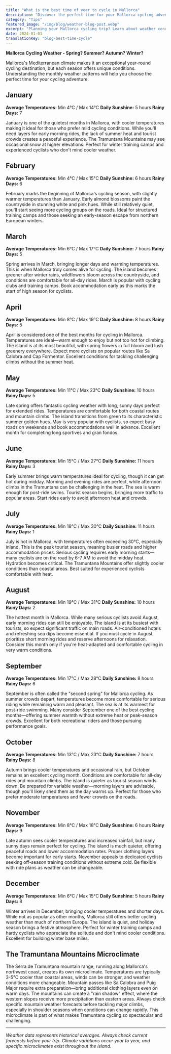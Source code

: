 ```yaml
---
title: "What is the best time of year to cycle in Mallorca"
description: "Discover the perfect time for your Mallorca cycling adventure with our comprehensive month-by-month weather guide, covering temperatures, sunshine, and cycling conditions throughout the year."
category: "Tips"
featured_image: "/img/blog/weather-blog-post.webp"
excerpt: "Planning your Mallorca cycling trip? Learn about weather conditions, temperatures, and cycling experiences for each month, from mild winters to warm summers in the Mediterranean cycling paradise."
date: 2024-01-01
translationKey: "blog-best-time-cycle"
---
```


**Mallorca Cycling Weather - Spring? Summer? Autumn? Winter?**

Mallorca's Mediterranean climate makes it an exceptional year-round cycling destination, but each season offers unique conditions. Understanding the monthly weather patterns will help you choose the perfect time for your cycling adventure.

## January

**Average Temperatures:** Min 4°C / Max 14°C
**Daily Sunshine:** 5 hours
**Rainy Days:** 7

January is one of the quietest months in Mallorca, with cooler temperatures making it ideal for those who prefer mild cycling conditions. While you'll need layers for early morning rides, the lack of summer heat and tourist crowds creates a peaceful experience. The Tramuntana Mountains may see occasional snow at higher elevations. Perfect for winter training camps and experienced cyclists who don't mind cooler weather.

## February

**Average Temperatures:** Min 4°C / Max 15°C
**Daily Sunshine:** 6 hours
**Rainy Days:** 6

February marks the beginning of Mallorca's cycling season, with slightly warmer temperatures than January. Early almond blossoms paint the countryside in stunning white and pink hues. While still relatively quiet, you'll start seeing more cycling groups on the roads. Ideal for structured training camps and those seeking an early-season escape from northern European winters.

## March

**Average Temperatures:** Min 6°C / Max 17°C
**Daily Sunshine:** 7 hours
**Rainy Days:** 5

Spring arrives in March, bringing longer days and warming temperatures. This is when Mallorca truly comes alive for cycling. The island becomes greener after winter rains, wildflowers bloom across the countryside, and conditions are comfortable for all-day rides. March is popular with cycling clubs and training camps. Book accommodation early as this marks the start of high season for cyclists.

## April

**Average Temperatures:** Min 8°C / Max 19°C
**Daily Sunshine:** 8 hours
**Rainy Days:** 5

April is considered one of the best months for cycling in Mallorca. Temperatures are ideal—warm enough to enjoy but not too hot for climbing. The island is at its most beautiful, with spring flowers in full bloom and lush greenery everywhere. Expect more cyclists on popular routes like Sa Calobra and Cap Formentor. Excellent conditions for tackling challenging climbs without the summer heat.

## May

**Average Temperatures:** Min 11°C / Max 23°C
**Daily Sunshine:** 10 hours
**Rainy Days:** 5

Late spring offers fantastic cycling weather with long, sunny days perfect for extended rides. Temperatures are comfortable for both coastal routes and mountain climbs. The island transitions from green to its characteristic summer golden hues. May is very popular with cyclists, so expect busy roads on weekends and book accommodations well in advance. Excellent month for completing long sportives and gran fondos.

## June

**Average Temperatures:** Min 15°C / Max 27°C
**Daily Sunshine:** 11 hours
**Rainy Days:** 3

Early summer brings warm temperatures ideal for cycling, though it can get hot during midday. Morning and evening rides are perfect, while afternoon climbs in the Tramuntana can be challenging in the heat. The sea is warm enough for post-ride swims. Tourist season begins, bringing more traffic to popular areas. Start rides early to avoid afternoon heat and crowds.

## July

**Average Temperatures:** Min 18°C / Max 30°C
**Daily Sunshine:** 11 hours
**Rainy Days:** 1

July is hot in Mallorca, with temperatures often exceeding 30°C, especially inland. This is the peak tourist season, meaning busier roads and higher accommodation prices. Serious cycling requires early morning starts—many cyclists are on the road by 6-7 AM to avoid the midday heat. Hydration becomes critical. The Tramuntana Mountains offer slightly cooler conditions than coastal areas. Best suited for experienced cyclists comfortable with heat.

## August

**Average Temperatures:** Min 19°C / Max 31°C
**Daily Sunshine:** 10 hours
**Rainy Days:** 2

The hottest month in Mallorca. While many serious cyclists avoid August, early morning rides can still be enjoyable. The island is at its busiest with tourists, so expect significant traffic on main roads. Air-conditioned hotels and refreshing sea dips become essential. If you must cycle in August, prioritize short morning rides and reserve afternoons for relaxation. Consider this month only if you're heat-adapted and comfortable cycling in very warm conditions.

## September

**Average Temperatures:** Min 17°C / Max 28°C
**Daily Sunshine:** 8 hours
**Rainy Days:** 6

September is often called the "second spring" for Mallorca cycling. As summer crowds depart, temperatures become more comfortable for serious riding while remaining warm and pleasant. The sea is at its warmest for post-ride swimming. Many consider September one of the best cycling months—offering summer warmth without extreme heat or peak-season crowds. Excellent for both recreational riders and those pursuing performance goals.

## October

**Average Temperatures:** Min 13°C / Max 23°C
**Daily Sunshine:** 7 hours
**Rainy Days:** 8

Autumn brings cooler temperatures and occasional rain, but October remains an excellent cycling month. Conditions are comfortable for all-day rides and mountain climbs. The island is quieter as tourist season winds down. Be prepared for variable weather—morning layers are advisable, though you'll likely shed them as the day warms up. Perfect for those who prefer moderate temperatures and fewer crowds on the roads.

## November

**Average Temperatures:** Min 8°C / Max 18°C
**Daily Sunshine:** 6 hours
**Rainy Days:** 9

Late autumn sees cooler temperatures and increased rainfall, but many sunny days remain perfect for cycling. The island is much quieter, offering peaceful roads and lower accommodation rates. Proper clothing layers become important for early starts. November appeals to dedicated cyclists seeking off-season training conditions without extreme cold. Be flexible with ride plans as weather can be changeable.

## December

**Average Temperatures:** Min 6°C / Max 15°C
**Daily Sunshine:** 5 hours
**Rainy Days:** 8

Winter arrives in December, bringing cooler temperatures and shorter days. While not as popular as other months, Mallorca still offers better cycling weather than much of northern Europe. The island is quiet, and holiday season brings a festive atmosphere. Perfect for winter training camps and hardy cyclists who appreciate the solitude and don't mind cooler conditions. Excellent for building winter base miles.

## The Tramuntana Mountains Microclimate

The Serra de Tramuntana mountain range, running along Mallorca's northwest coast, creates its own microclimate. Temperatures are typically 3-5°C cooler than coastal areas, winds can be stronger, and weather conditions more changeable. Mountain passes like Sa Calobra and Puig Major require extra preparation—bring additional clothing layers even on warm days. The mountains can create a "rain shadow" effect, where the western slopes receive more precipitation than eastern areas. Always check specific mountain weather forecasts before tackling major climbs, especially in shoulder seasons when conditions can change rapidly. This microclimate is part of what makes Tramuntana cycling so spectacular and challenging.

---

*Weather data represents historical averages. Always check current forecasts before your trip. Climate variations occur year to year, and specific microclimates exist throughout the island.*
